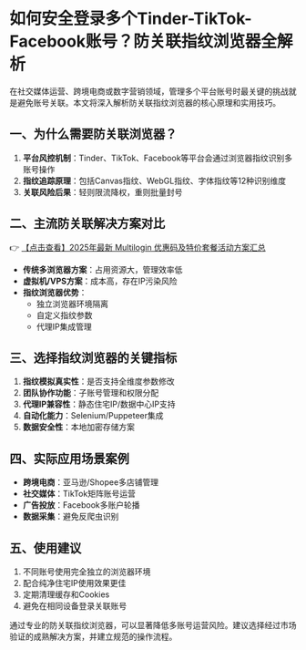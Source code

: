 # 如何安全登录多个Tinder-TikTok-Facebook账号？防关联指纹浏览器全解析

在社交媒体运营、跨境电商或数字营销领域，管理多个平台账号时最关键的挑战就是避免账号关联。本文将深入解析防关联指纹浏览器的核心原理和实用技巧。

## 一、为什么需要防关联浏览器？

1. **平台风控机制**：Tinder、TikTok、Facebook等平台会通过浏览器指纹识别多账号操作
2. **指纹追踪原理**：包括Canvas指纹、WebGL指纹、字体指纹等12种识别维度
3. **关联风险后果**：轻则限流降权，重则批量封号

## 二、主流防关联解决方案对比

👉 [【点击查看】2025年最新 Multilogin 优惠码及特价套餐活动方案汇总](https://bit.ly/multIlogin)

- **传统多浏览器方案**：占用资源大，管理效率低
- **虚拟机/VPS方案**：成本高，存在IP污染风险
- **指纹浏览器优势**：
  - 独立浏览器环境隔离
  - 自定义指纹参数
  - 代理IP集成管理

## 三、选择指纹浏览器的关键指标

1. **指纹模拟真实性**：是否支持全维度参数修改
2. **团队协作功能**：子账号管理和权限分配
3. **代理IP兼容性**：静态住宅IP/数据中心IP支持
4. **自动化能力**：Selenium/Puppeteer集成
5. **数据安全性**：本地加密存储方案

## 四、实际应用场景案例

- **跨境电商**：亚马逊/Shopee多店铺管理
- **社交媒体**：TikTok矩阵账号运营
- **广告投放**：Facebook多账户轮播
- **数据采集**：避免反爬虫识别

## 五、使用建议

1. 不同账号使用完全独立的浏览器环境
2. 配合纯净住宅IP使用效果更佳
3. 定期清理缓存和Cookies
4. 避免在相同设备登录关联账号

通过专业的防关联指纹浏览器，可以显著降低多账号运营风险。建议选择经过市场验证的成熟解决方案，并建立规范的操作流程。